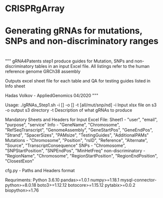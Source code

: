 # CRISPRgArray 
#
# Generating gRNAs for mutations, SNPs and non-discriminatory ranges
#

"""
gRNA4Patents step1 produce guides for Mutation, SNPs and non-discriminatory
tables in an input Excel file.
All listings refer to  the human reference genome GRCh38 assembly

Outputs excel sheet file for each table and QA for testing guides listed in Info sheet

Hadas Volkov - AppliedGenomics 04/2020
"""

Usage: ./gRNAs_Step1.sh -i [] -o [] -t [all/mut/snp/nd]
        -i Input xlsx file on s3
        -o output s3 directory
        -t Description of what gRNAs to produce

Mandatory Sheets and Headers for Input Excel File:
  Sheet1 - "user", "email", "purpose", "service"
  Info - "GeneName", "Chromosome", "RefSeqTranscript",
      "GenomeAssembly", "GeneStartPos", "GeneEndPos", "Strand", "SpacerSizes",
      "PAMsize", "TestingGuides", "AdditionalPAMs"
  Mutations - "Chromosome", "Position", "rsID", "Reference",
      "Alternate", "Source", "TranscriptConsequence"
  SNPs - "Chromosome", "SNPStartPosition", "SNPEndPos", "MinHetFreq"
  non-discriminatory - "RegionName", "Chromosome", "RegionStartPosition",
      "RegionEndPosition", "ClosestExon"

cfg.py - Paths and Headers format

Requriments:
  Python 3.6.10
    pandas>=1.0.1
    numpy>=1.18.1
    mysql-connector-python>=8.0.18
    boto3>=1.12.12
    botocore>=1.15.12
    pytabix>=0.0.2
    biopython>=1.76
